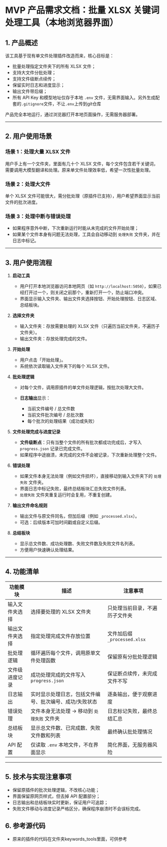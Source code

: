 # MVP 产品需求文档：批量 XLSX 关键词处理工具（本地浏览器界面）

## 1. 产品概述

该工具基于现有单文件处理插件改造而来，核心目标是：

* 批量处理指定文件夹下的所有 XLSX 文件；
* 支持大文件分批处理；
* 支持文件级断点续传；
* 保留实时日志和进度显示；
* 输出文件带后缀；
* 所有 API Key 和模型地址仅存于本地 `.env` 文件，无需界面输入。另外生成配套的`.gitignore`文件，不让`.env`上传到git仓库

产品完全本地运行，通过浏览器打开本地页面操作，无需服务器部署。

---

## 2. 用户使用场景

### 场景 1：处理大量 XLSX 文件

用户手上有一个文件夹，里面有几十个 XLSX 文件，每个文件包含若干关键词，需要调用大模型翻译和处理。原来单文件处理效率低，希望一次性批量处理。

### 场景 2：处理大文件

单个 XLSX 文件可能很大，需分批处理（原插件已支持），用户希望界面显示当前文件的批次进度。

### 场景 3：处理中断与错误处理

* 如果程序意外中断，下次重新运行时能从未完成的文件开始处理；
* 如果某个文件本身有问题无法处理，工具会自动移动到 `处理失败` 文件夹，并在日志中标记。

---

## 3. 用户使用流程

1. **启动工具**

   * 用户打开本地浏览器访问本地网页（如 `http://localhost:5050`），如果已经打开过一个，则关闭之前那个，重新打开一个，防止端口冲突。
   * 界面显示输入文件夹、输出文件夹选择按钮、开始处理按钮、日志区域、总结板块。

2. **选择文件夹**

   * 输入文件夹：存放需要处理的 XLSX 文件（只遍历当前文件夹，不遍历子文件夹）。
   * 输出文件夹：存放处理完成的文件。

3. **开始处理**

   * 用户点击「开始处理」。
   * 系统依次读取输入文件夹下的每个 XLSX 文件。

4. **批处理逻辑**

   * 对每个文件，调用原插件的单文件处理逻辑，按批次处理大文件。
   * **日志输出**显示：

     * 当前文件编号 / 总文件数
     * 当前文件批次编号 / 总批次数
     * 每个批次的处理结果（成功或失败）

5. **文件处理完成与进度记录**

   * **文件级断点**：只有当整个文件的所有批次都成功完成后，才写入 `progress.json` 记录已完成文件。
   * 如果程序中途崩溃，未完成的文件不会被记录，下次重新处理整个文件。

6. **错误处理**

   * 如果文件本身无法处理（例如文件损坏），直接移动到输入文件夹下的 `处理失败` 文件夹。
   * 界面日志中标记失败，最终总结板块汇总失败文件列表。
   * `处理失败` 文件夹重复运行时会复用，不重复创建。

7. **输出文件命名规则**

   * 输出文件与原文件同名，但加后缀（例如 `_processed.xlsx`）。
   * 可选：后续版本可加时间戳或自定义后缀。

8. **总结板块**

   * 显示总文件数、成功处理数、失败文件数及失败文件名列表。
   * 方便用户快速确认处理结果。

---

## 4. 功能清单

| 功能模块    | 描述                           | 注意事项                    |
| ------- | ---------------------------- | ----------------------- |
| 输入文件夹选择 | 选择要处理的 XLSX 文件夹              | 只处理当前目录，不遍历子文件夹         |
| 输出文件夹选择 | 指定处理完成文件存放位置                 | 文件加后缀 `_processed.xlsx` |
| 批处理逻辑   | 循环遍历每个文件，调用原单文件处理函数          | 保留原有分批处理逻辑              |
| 文件级进度记录 | 成功处理完成的文件写入 `progress.json`  | 保证断点续传，未完成文件不写          |
| 日志输出    | 实时显示处理日志，包括文件编号、批次编号、成功/失败状态 | 逐条输出，便于观察进度             |
| 错误处理    | 文件本身无法处理 → 移动到 `处理失败` 文件夹    | 日志标记失败，最终总结汇总           |
| 总结板块    | 显示总文件数、已完成数、失败文件数和列表         | 最终确认批处理情况               |
| API 配置  | 仅读取 `.env` 本地文件，不在界面显示       | 简化界面，无服务器风险             |

---

## 5. 技术与实现注意事项

* 保留原插件的批次处理逻辑，不改核心功能；
* 界面保留原网页样式，但去掉 API 配置部分；
* 日志输出和总结板块实时更新，保证用户可追踪；
* 失败文件移动与进度记录严格区分，确保程序崩溃时不会误标完成。

## 6. 参考源代码

* 原来的插件的代码在文件夹keywords_tools里面，可供参考